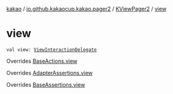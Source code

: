 [kakao](../../index.md) / [io.github.kakaocup.kakao.pager2](../index.md) / [KViewPager2](index.md) / [view](./view.md)

# view

`val view: `[`ViewInteractionDelegate`](../../io.github.kakaocup.kakao.delegate/-view-interaction-delegate/index.md)

Overrides [BaseActions.view](../../io.github.kakaocup.kakao.common.actions/-base-actions/view.md)

Overrides [AdapterAssertions.view](../../io.github.kakaocup.kakao.common.assertions/-adapter-assertions/view.md)

Overrides [BaseAssertions.view](../../io.github.kakaocup.kakao.common.assertions/-base-assertions/view.md)


